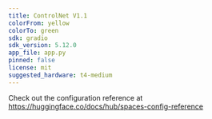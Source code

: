 ```yaml
---
title: ControlNet V1.1
colorFrom: yellow
colorTo: green
sdk: gradio
sdk_version: 5.12.0
app_file: app.py
pinned: false
license: mit
suggested_hardware: t4-medium
---
```


Check out the configuration reference at https://huggingface.co/docs/hub/spaces-config-reference
